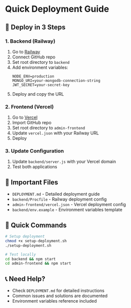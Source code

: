# Quick Deployment Guide

## 🚀 Deploy in 3 Steps

### 1. Backend (Railway)
1. Go to [Railway](https://railway.app)
2. Connect GitHub repo
3. Set root directory to `backend`
4. Add environment variables:
   ```
   NODE_ENV=production
   MONGO_URI=your-mongodb-connection-string
   JWT_SECRET=your-secret-key
   ```
5. Deploy and copy the URL

### 2. Frontend (Vercel)
1. Go to [Vercel](https://vercel.com)
2. Import GitHub repo
3. Set root directory to `admin-frontend`
4. Update `vercel.json` with your Railway URL
5. Deploy

### 3. Update Configuration
1. Update `backend/server.js` with your Vercel domain
2. Test both applications

## 📁 Important Files
- `DEPLOYMENT.md` - Detailed deployment guide
- `backend/Procfile` - Railway deployment config
- `admin-frontend/vercel.json` - Vercel deployment config
- `backend/env.example` - Environment variables template

## 🔧 Quick Commands
```bash
# Setup deployment
chmod +x setup-deployment.sh
./setup-deployment.sh

# Test locally
cd backend && npm start
cd admin-frontend && npm start
```

## 📞 Need Help?
- Check `DEPLOYMENT.md` for detailed instructions
- Common issues and solutions are documented
- Environment variables reference included 